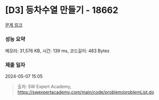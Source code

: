 # [D3] 등차수열 만들기 - 18662 

[문제 링크](https://swexpertacademy.com/main/code/problem/problemDetail.do?contestProbId=AYo-e9EKmGoDFAQI) 

### 성능 요약

메모리: 31,576 KB, 시간: 139 ms, 코드길이: 483 Bytes

### 제출 일자

2024-05-07 15:05



> 출처: SW Expert Academy, https://swexpertacademy.com/main/code/problem/problemList.do